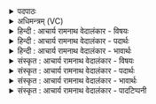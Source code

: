 <details><summary>पदपाठः</summary>

त्व꣢म्। रा꣡जा꣢꣯। इ꣣व। सुव्रतः꣢। सु꣣। व्रतः꣢। गि꣡रः꣢꣯। सो꣣म। आ꣢। वि꣣वेशिथ। पुनानः꣢। व꣣ह्ने। अद्भुत। अत्। भुत। ९७२।
</details>

<details><summary>अधिमन्त्रम् (VC)</summary>

- पवमानः सोमः
- असितः काश्यपो देवलो वा
- गायत्री
- षड्जः
</details>

<details><summary>हिन्दी : आचार्य रामनाथ वेदालंकार - विषयः</summary>

अब परमात्मा कैसा है,यह वर्णन करते हैं।
</details>

<details><summary>हिन्दी : आचार्य रामनाथ वेदालंकार - पदार्थः</summary>

पदार्थान्वयभाषाः -  हे (वह्ने) जगत् के भार के ढोनेवाले, (अद्भुत) आश्चर्यकारी गुण-कर्म-स्वभाववाले, (सोम) सबको उत्पन्न करनेवाले, सद्भावों को प्रेरित करनेवाले, ऐश्वर्यशालिन् जगदीश्वर ! (पुनानः) हदयों को पवित्र करते हुए (त्वम्) आप (राजा इव) सम्राट् के समान (सुव्रतः) सुकर्म करनेवाले हो। आप (गिरः) वेदवाणियों में (आविवेशिथ) प्रविष्ट हो, अर्थात् वेदवाणियाँ आपका ही वर्णन कर रही हैं, [क्योंकि ऋग्वेद कहता है कि ‘जिसने ऋचा पढ़कर परमेश्वर को नहीं जाना, उसे ऋचा से क्या लाभ’] (ऋ० १।१६४।३९) ॥५॥ यहाँ उपमालङ्कार है ॥५॥
</details>

<details><summary>हिन्दी : आचार्य रामनाथ वेदालंकार - भावार्थः</summary>

भावार्थभाषाः -  जैसे कोई राजा राष्ट्र को उन्नत करनेवाले ही कार्य करता है,वैसे ही विश्वब्रह्माण्ड के अधीश्वर परमात्मा के जगत् की उत्पत्ति,स्थिति,प्रलय आदि सब कर्म शुभ,निःस्वार्थ तथा परोपकार करनेवाले ही होते हैं ॥५॥
</details>

<details><summary>संस्कृत : आचार्य रामनाथ वेदालंकार - विषयः</summary>

अथ परमात्मा कीदृश इति वर्णयति।
</details>

<details><summary>संस्कृत : आचार्य रामनाथ वेदालंकार - पदार्थः</summary>

पदार्थान्वयभाषाः -  हे (वह्ने) जगद्भारस्य वोढः (अद्भुत) आश्चर्यगुणकर्मस्वभाव (सोम) सर्वोत्पादक, सद्भावप्रेरक, ऐश्वर्यशालिन् जगदीश ! (पुनानः) हृदयानि पवित्रीकुर्वन् (त्वम् राजा इव) सम्राडिव (सुव्रतः) सुकर्मा असि। [व्रतमिति कर्मनाम। निघं० २।१।] किञ्च त्वं (गिरः) वेदवाचः (आविवेशिथ) प्रविष्टोऽसि, वेदवाचस्त्वामेवोपास्यत्वेन वर्णयन्तीत्यर्थः, [“यस्तन्न वेद॒ किमृ॒चा क॑रिष्यति॒” ऋ० १।१६४।३९ इति श्रुतेः] ॥५॥ अत्रोपमालङ्कारः ॥५॥
</details>

<details><summary>संस्कृत : आचार्य रामनाथ वेदालंकार - भावार्थः</summary>

भावार्थभाषाः -  यथा कश्चिद् राजा राष्ट्रोन्नतिकराण्येव कार्याणि करोति तथैव विश्वब्रह्माण्डाधीश्वरस्य परमात्मनः सर्वाणि जगदुत्पत्तिस्थितिप्रलयादीनि कर्माणि शुभानि निःस्वार्थानि परोपकारकराणि च भवन्ति ॥५॥
</details>

<details><summary>संस्कृत : आचार्य रामनाथ वेदालंकार - पादटिप्पनी</summary>

टिप्पणी:   १.ऋ० ९।२०।५।
</details>